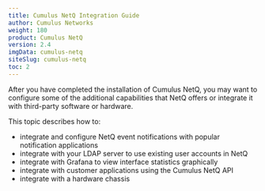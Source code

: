 ```yaml
---
title: Cumulus NetQ Integration Guide
author: Cumulus Networks
weight: 180
product: Cumulus NetQ
version: 2.4
imgData: cumulus-netq
siteSlug: cumulus-netq
toc: 2
---
```

After you have completed the installation of Cumulus NetQ,
you may want to configure some of the additional capabilities that NetQ
offers or integrate it with third-party software or hardware.

This topic describes how to:

- integrate and configure NetQ event notifications with popular notification applications
- integrate with your LDAP server to use existing user accounts in NetQ
- integrate with Grafana to view interface statistics graphically
- integrate with customer applications using the Cumulus NetQ API
- integrate with a hardware chassis
